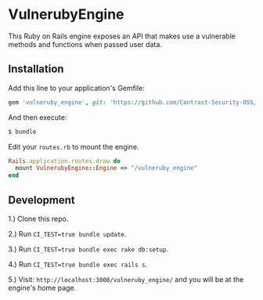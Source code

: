 # VulnerubyEngine
This Ruby on Rails engine exposes an API that makes use a vulnerable methods and functions when passed user data.

## Installation
Add this line to your application's Gemfile:

```ruby
gem 'vulneruby_engine', git: 'https://github.com/Contrast-Security-OSS/vulneruby_engine'
```

And then execute:
```bash
$ bundle
```

Edit your `routes.rb` to mount the engine. 
```ruby
Rails.application.routes.draw do
  mount VulnerubyEngine::Engine => "/vulneruby_engine"
end
```

## Development

1.) Clone this repo.

2.) Run `CI_TEST=true bundle update`.

3.) Run `CI_TEST=true bundle exec rake db:setup`.

4.) Run `CI_TEST=true bundle exec rails s`.

5.) Visit: `http://localhost:3000/vulneruby_engine/` and you will be at the engine's home page.
